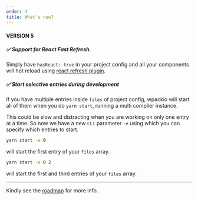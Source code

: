 ```yaml
---
order: 4
title: What's new?
---
```


#### VERSION 5

##### ✅ Support for React Fast Refresh.

Simply have `hasReact: true` in your project config and all your components will
hot reload using [react refresh plugin](https://github.com/pmmmwh/react-refresh-webpack-plugin).

##### ✅ Start selective entries during development

If you have multiple entries inside `files` of project config, wpackio will
start all of them when you do `yarn start`, running a multi compiler instance.

This could be slow and distracting when you are working on only one entry at a
time. So now we have a new `CLI` parameter `-e` using which you can specify
which entries to start.

```bash
yarn start -e 0
```

will start the first entry of your `files` array.

```bash
yarn start -e 0 2
```

will start the first and third entries of your `files` array.

---

Kindly see the [roadmap](https://github.com/swashata/wp-webpack-script/issues/977)
for more info.
